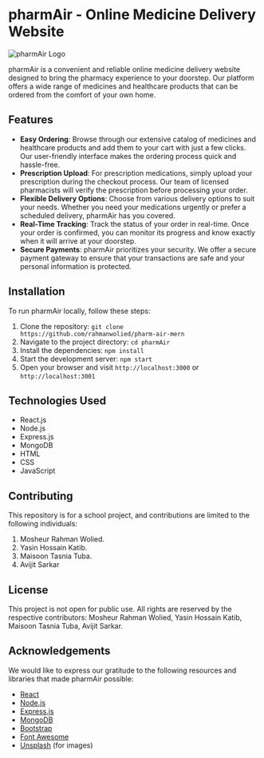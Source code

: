 # pharmAir - Online Medicine Delivery Website

![pharmAir Logo](logo.png)

pharmAir is a convenient and reliable online medicine delivery website designed to bring the pharmacy experience to your doorstep. Our platform offers a wide range of medicines and healthcare products that can be ordered from the comfort of your own home.

## Features

- **Easy Ordering**: Browse through our extensive catalog of medicines and healthcare products and add them to your cart with just a few clicks. Our user-friendly interface makes the ordering process quick and hassle-free.
- **Prescription Upload**: For prescription medications, simply upload your prescription during the checkout process. Our team of licensed pharmacists will verify the prescription before processing your order.
- **Flexible Delivery Options**: Choose from various delivery options to suit your needs. Whether you need your medications urgently or prefer a scheduled delivery, pharmAir has you covered.
- **Real-Time Tracking**: Track the status of your order in real-time. Once your order is confirmed, you can monitor its progress and know exactly when it will arrive at your doorstep.
- **Secure Payments**: pharmAir prioritizes your security. We offer a secure payment gateway to ensure that your transactions are safe and your personal information is protected.

## Installation

To run pharmAir locally, follow these steps:

1. Clone the repository: `git clone https://github.com/rahmanwolied/pharm-air-mern`
2. Navigate to the project directory: `cd pharmAir`
3. Install the dependencies: `npm install`
4. Start the development server: `npm start`
5. Open your browser and visit `http://localhost:3000` or `http://localhost:3001`

## Technologies Used

- React.js
- Node.js
- Express.js
- MongoDB
- HTML
- CSS
- JavaScript

## Contributing

This repository is for a school project, and contributions are limited to the following individuals:

1. Mosheur Rahman Wolied.
2. Yasin Hossain Katib.
3. Maisoon Tasnia Tuba.
4. Avijit Sarkar

## License

This project is not open for public use. All rights are reserved by the respective contributors: Mosheur Rahman Wolied, Yasin Hossain Katib, Maisoon Tasnia Tuba, Avijit Sarkar.

## Acknowledgements

We would like to express our gratitude to the following resources and libraries that made pharmAir possible:

- [React](https://reactjs.org/)
- [Node.js](https://nodejs.org/)
- [Express.js](https://expressjs.com/)
- [MongoDB](https://www.mongodb.com/)
- [Bootstrap](https://getbootstrap.com/)
- [Font Awesome](https://fontawesome.com/)
- [Unsplash](https://unsplash.com/) (for images)
